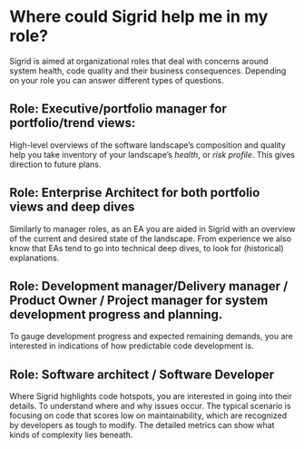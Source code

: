 # Where could Sigrid help me in my role?

Sigrid is aimed at organizational roles that deal with concerns around system health, code quality and their business consequences. Depending on your role you can answer different types of questions.

## Role: Executive/portfolio manager for portfolio/trend views: 
High-level overviews of the software landscape’s composition and quality help you take inventory of your landscape’s *health*, or *risk profile*. This gives direction to future plans. 

## Role: Enterprise Architect for both portfolio views and deep dives
Similarly to manager roles, as an EA you are aided in Sigrid with an overview of the current and desired state of the landscape. From experience we also know that EAs tend to go into technical deep dives, to look for (historical) explanations. 

## Role: Development manager/Delivery manager / Product Owner / Project manager for system development progress and planning.
To gauge development progress and expected remaining demands, you are interested in indications of how predictable code development is.

## Role: Software architect / Software Developer 
Where Sigrid highlights code hotspots, you are interested in going into their details. To understand where and why issues occur. The typical scenario is focusing on code that scores low on maintainability, which are recognized by developers as tough to modify. The detailed metrics can show what kinds of complexity lies beneath.




